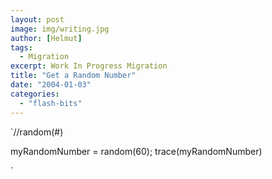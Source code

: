 ```yaml
---
layout: post
image: img/writing.jpg
author: [Helmut]
tags:
  - Migration
excerpt: Work In Progress Migration
title: "Get a Random Number"
date: "2004-01-03"
categories: 
  - "flash-bits"
---
```


`//random(#)

myRandomNumber = random(60); trace(myRandomNumber)

`
